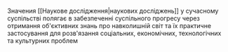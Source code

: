 Значения [[Наукове дослідження|наукових досліджень]] у сучасному суспільстві полягає в забезпеченні суспільного прогресу через отримання об'єктивних знань про навколишній світ та їх практичне застосування для розв'язання соціальних, економічних, технологічних та культурних проблем